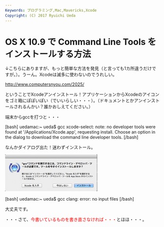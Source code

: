 ```yaml
---
Keywords: プログラミング,Mac,Mavericks,Xcode
Copyright: (C) 2017 Ryuichi Ueda
---
```


# OS X 10.9 で Command Line Tools をインストールする方法
↓こちらにありますが、もっと簡単な方法を発見（と言っても1カ所違うだけですが。）。うーん。Xcodeは滅多に使わないのでうれしい。

<a href="http://www.computersnyou.com/2025/" target="_blank">http://www.computersnyou.com/2025/</a>

ということでXcodeアンインストール！アプリケーションからXcodeのアイコンをゴミ箱にぽぽいぽい（でいいらしい・・・）。（ドキュメントとかアンインストールされるんかい？誰かおしえてください。）

端末からgccを打つと・・・

[bash]
uedamac:~ ueda$ gcc
xcode-select: note: no developer tools were found at '/Applications/Xcode.app', 
requesting install. Choose an option in the dialog to download the command line 
developer tools.
[/bash]

なんかダイアログ出た！迷わずインストール。

<a href="スクリーンショット-2013-10-27-12.16.18.png"><img src="スクリーンショット-2013-10-27-12.16.18-300x120.png" alt="スクリーンショット 2013-10-27 12.16.18" width="300" height="120" class="aligncenter size-medium wp-image-1372" /></a>

[bash]
uedamac:~ ueda$ gcc
clang: error: no input files
[/bash]

大丈夫です。


・・・さて、<span style="color:red">今書いているものを書き直さなければ・・・</span>とほほ・・・。
